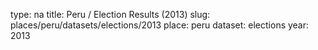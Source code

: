 type: na
title: Peru / Election Results (2013)
slug: places/peru/datasets/elections/2013
place: peru
dataset: elections
year: 2013
